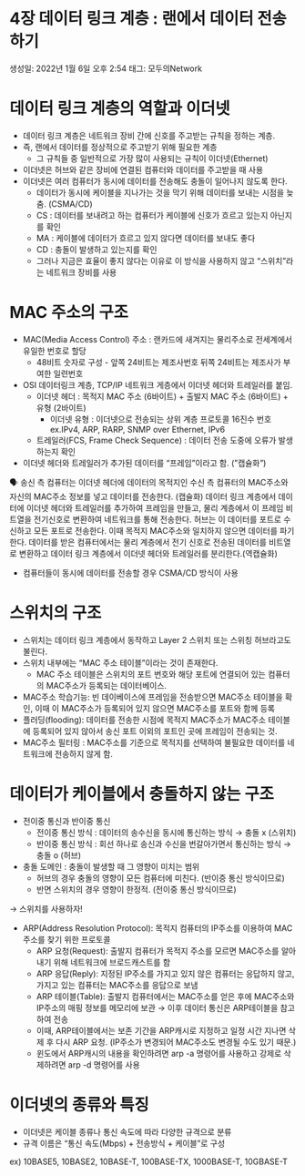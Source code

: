 # 4장 데이터 링크 계층 : 랜에서 데이터 전송하기

생성일: 2022년 1월 6일 오후 2:54
태그: 모두의Network

# 데이터 링크 계층의 역할과 이더넷

- 데이터 링크 계층은 네트워크 장비 간에 신호를 주고받는 규칙을 정하는 계층.
- 즉, 랜에서 데이터를 정상적으로 주고받기 위해 필요한 계층
    - 그 규칙들 중 일반적으로 가장 많이 사용되는 규칙이 이더넷(Ethernet)
- 이더넷은 허브와 같은 장비에 연결된 컴퓨터와 데이터를 주고받을 때 사용
- 이더넷은 여러 컴퓨터가 동시에 데이터를 전송해도 충돌이 일어나지 않도록 한다.
    - 데이터가 동시에 케이블을 지나가는 것을 막기 위해 데이터를 보내는 시점을 늦춤. (CSMA/CD)
    - CS : 데이터를 보내려고 하는 컴퓨터가 케이블에 신호가 흐르고 있는지 아닌지를 확인
    - MA : 케이블에 데이터가 흐르고 있지 않다면 데이터를 보내도 좋다
    - CD : 충돌이 발생하고 있는지를 확인
    - 그러나 지금은 효율이 좋지 않다는 이유로 이 방식을 사용하지 않고 “스위치”라는 네트워크 장비를 사용

# MAC 주소의 구조

- MAC(Media Access Control) 주소 : 랜카드에 새겨지는 물리주소로 전세계에서 유일한 번호로 할당
    - 48비트 숫자로 구성 - 앞쪽 24비트는 제조사번호 뒤쪽 24비트는 제조사가 부여한 일련번호
- OSI 데이터링크 계층, TCP/IP 네트워크 게층에서 이더넷 헤더와 트레일러를 붙임.
    - 이더넷 헤더 : 목적지 MAC 주소 (6바이트) + 출발지 MAC 주소 (6바이트) + 유형 (2바이트)
        - 이더넷 유형 : 이더넷으로 전송되는 상위 계층 프로토콜 16진수 번호 ex.IPv4, ARP, RARP, SNMP over Ethernet, IPv6
    - 트레일러(FCS, Frame Check Sequence) : 데이터 전송 도중에 오류가 발생하는지 확인
- 이더넷 헤더와 트레일러가 추가된 데이터를 “프레임”이라고 함. (”캡슐화”)

<aside>
🗣 송신 측 컴퓨터는 이더넷 헤더에 데이터의 목적지인 수신 측 컴퓨터의 MAC주소와 자신의 MAC주소 정보를 넣고 데이터를 전송한다. (캡슐화) 데이터 링크 계층에서 데이터에 이더넷 헤더와 트레일러를 추가하여 프레임을 만들고, 물리 계층에서 이 프레임 비트열을 전기신호로 변환하여 네트워크를 통해 전송한다. 허브는 이 데이터를 포트로 수신하고 모든 포트로 전송한다. 이때 목적지 MAC주소와 일치하지 않으면 데이터를 파기한다. 데이터를 받은 컴퓨터에서는 물리 계층에서 전기 신호로 전송된 데이터를 비트열로 변환하고 데이터 링크 계층에서 이더넷 헤더와 트레일러를 분리한다.(역캡슐화)

</aside>

- 컴퓨터들이 동시에 데이터를 전송할 경우 CSMA/CD 방식이 사용

# 스위치의 구조

- 스위치는 데이터 링크 계층에서 동작하고 Layer 2 스위치 또는 스위칭 허브라고도 불린다.
- 스위치 내부에는 “MAC 주소 테이블”이라는 것이 존재한다.
    - MAC 주소 테이블은 스위치의 포트 번호와 해당 포트에 연결되어 있는 컴퓨터의 MAC주소가 등록되는 데이터베이스.
- MAC주소 학습기능: 빈 데이베이스에 프레임을 전송받으면 MAC주소 테이블을 확인, 이때 이 MAC주소가 등록되어 있지 않으면 MAC주소를 포트와 함께 등록
- 플러딩(flooding): 데이터를 전송한 시점에 목적지 MAC주소가 MAC주소 테이블에 등록되어 있지 않아서 송신 포트 이외의 포트인 곳에 프레임이 전송되는 것.
- MAC주소 필터링 : MAC주소를 기준으로 목적지를 선택하여 불필요한 데이터를 네트워크에 전송하지 않게 함.

# 데이터가 케이블에서 충돌하지 않는 구조

- 전이중 통신과 반이중 통신
    - 전이중 통신 방식 : 데이터의 송수신을 동시에 통신하는 방식 → 충돌 x (스위치)
    - 반이중 통신 방식 : 회선 하나로 송신과 수신을 번갈아가면서 통신하는 방식 → 충돌 o (허브)
- 충돌 도메인 : 충돌이 발생할 때 그 영향이 미치는 범위
    - 허브의 경우 충돌의 영향이 모든 컴퓨터에 미친다. (반이증 통신 방식이므로)
    - 반면 스위치의 경우 영향이 한정적. (전이중 통신 방식이므로)

→ 스위치를 사용하자!

- ARP(Address Resolution Protocol): 목적지 컴퓨터의 IP주소를 이용하여 MAC주소를 찾기 위한 프로토콜
    - ARP 요청(Request): 출발지 컴퓨터가 목적지 주소를 모르면 MAC주소를 알아내기 위해 네트워크에 브로드캐스트를 함
    - ARP 응답(Reply): 지정된 IP주소를 가지고 있지 않은 컴퓨터는 응답하지 않고, 가지고 있는 컴퓨터는 MAC주소를 응답으로 보냄
    - ARP 테이블(Table): 출발지 컴퓨터에서는 MAC주소를 얻은 후에 MAC주소와 IP주소의 매핑 정보를 메모리에 보관 → 이후 데이터 통신은 ARP테이블을 참고하여 전송
    - 이때, ARP테이블에서는 보존 기간을 ARP캐시로 지정하고 일정 시간 지나면 삭제 후 다시 ARP 요청. (IP주소가 변경되어 MAC주소도 변경될 수도 있기 때문.)
    - 윈도에서 ARP캐시의 내용을 확인하려면 arp -a 명령어를 사용하고 강제로 삭제하려면 arp -d 명령어를 사용

# 이더넷의 종류와 특징

- 이더넷은 케이블 종류나 통신 속도에 따라 다양한 규격으로 분류
- 규격 이름은 “통신 속도(Mbps) + 전송방식 + 케이블”로 구성

ex) 10BASE5, 10BASE2, 10BASE-T, 100BASE-TX, 1000BASE-T, 10GBASE-T